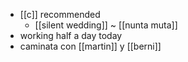 - [[c]] recommended
  - [[silent wedding]] ~ [[nunta muta]]
- working half a day today
- caminata con [[martin]] y [[berni]]
